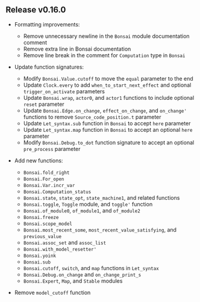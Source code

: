 ## Release v0.16.0

- Formatting improvements:
  * Remove unnecessary newline in the `Bonsai` module documentation comment
  * Remove extra line in Bonsai documentation
  * Remove line break in the comment for `Computation` type in `Bonsai`

- Update function signatures:
  * Modify `Bonsai.Value.cutoff` to move the `equal` parameter to the end
  * Update `Clock.every` to add `when_to_start_next_effect` and optional `trigger_on_activate` parameters
  * Update `Bonsai.wrap`, `actor0`, and `actor1` functions to include optional `reset` parameter
  * Update `Bonsai.Edge.on_change`, `effect_on_change`, and `on_change'` functions to remove `Source_code_position.t` parameter
  * Update `Let_syntax.sub` function in `Bonsai` to accept `here` parameter
  * Update `Let_syntax.map` function in `Bonsai` to accept an optional `here` parameter
  * Modify `Bonsai.Debug.to_dot` function signature to accept an optional `pre_process` parameter

- Add new functions:
  * `Bonsai.fold_right`
  * `Bonsai.For_open`
  * `Bonsai.Var.incr_var`
  * `Bonsai.Computation_status`
  * `Bonsai.state`, `state_opt`, `state_machine1`, and related functions
  * `Bonsai.toggle`, `Toggle` module, and `toggle'` function
  * `Bonsai.of_module0`, `of_module1`, and `of_module2`
  * `Bonsai.freeze`
  * `Bonsai.scope_model`
  * `Bonsai.most_recent_some`, `most_recent_value_satisfying`, and `previous_value`
  * `Bonsai.assoc_set` and `assoc_list`
  * `Bonsai.with_model_resetter'`
  * `Bonsai.yoink`
  * `Bonsai.sub`
  * `Bonsai.cutoff`, `switch`, and `map` functions in `Let_syntax`
  * `Bonsai.Debug.on_change` and `on_change_print_s`
  * `Bonsai.Expert`, `Map`, and `Stable` modules

- Remove `model_cutoff` function
